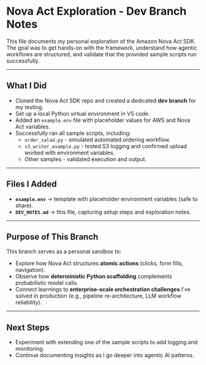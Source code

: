 # Nova Act Exploration - Dev Branch Notes

This file documents my personal exploration of the Amazon Nova Act SDK.
The goal was to get hands-on with the framework, understand how agentic workflows are structured, and validate that the provided sample scripts run successfully.

---

## What I Did

- Cloned the Nova Act SDK repo and created a dedicated **dev branch** for my testing.
- Set up a local Python virtual environment in VS code.
- Added an `example.env` file with placeholder values for AWS and Nova Act variables.
- Successfully ran all sample scripts, including:
  - `order_salad.py` - simulated automated ordering workflow.
  - `s3_writer_example.py` - tested S3 logging and confirmed upload worked with environment variables.
  - Other samples - validated execution and output.

---

## Files I Added

- **`example.env`** -> template with placeholder environment variables (safe to share).
- **`DEV_NOTES.md`** -> this file, capturing setup steps and exploration notes.

---

## Purpose of This Branch

This branch serves as a personal sandbox to:

- Explore how Nova Act structures **atomic actions** (clicks, form fills, navigation).
- Observe how **deterministic Python scaffolding** complements probabilistic model calls.
- Connect learnings to **enterprise-scale orchestration challenges** I've solved in production (e.g., pipeline re-architecture, LLM workflow reliability).

---

## Next Steps

- Experiment with extending one of the sample scripts to add logging and monitoring.
- Continue documenting insights as I go deeper into agentic AI patterns.
